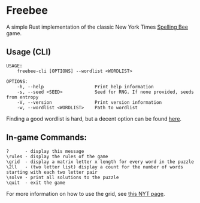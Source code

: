 # Freebee

A simple Rust implementation of the classic New York Times [Spelling Bee] game.


## Usage (CLI)
```
USAGE:
    freebee-cli [OPTIONS] --wordlist <WORDLIST>

OPTIONS:
    -h, --help                   Print help information
    -s, --seed <SEED>            Seed for RNG. If none provided, seeds from entropy
    -V, --version                Print version information
    -w, --wordlist <WORDLIST>    Path to wordlist
```

Finding a good wordlist is hard, but a decent option can be found [here].

## In-game Commands:
```
?      - display this message
\rules - display the rules of the game
\grid  - display a matrix letter x length for every word in the puzzle
\2ll   - (two letter list) display a count for the number of words starting with each two letter pair
\solve - print all solutions to the puzzle
\quit  - exit the game
```

For more information on how to use the grid, see [this NYT page].

[Spelling Bee]: https://www.nytimes.com/puzzles/spelling-bee
[this NYT page]: https://www.nytimes.com/2021/07/26/crosswords/spelling-bee-forum-introduction.html
[here]: https://www-personal.umich.edu/~jlawler/wordlist.html
